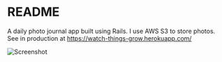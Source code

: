 # README

A daily photo journal app built using Rails. I use AWS S3 to store photos.
See in production at https://watch-things-grow.herokuapp.com/

![Screenshot](https://i.imgur.com/V09Qazi.png)

